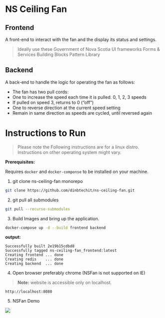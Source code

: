 # NS Ceiling Fan

## Frontend
A front-end to interact with the fan and the display its status and settings.
> Ideally use these Government of Nova Scotia UI frameworks
Forms & Services Building Blocks
Pattern Library

## Backend
A back-end to handle the logic for operating the fan as follows:
- The fan has two pull cords:
- One to increase the speed each time it is pulled.
0, 1, 2, 3 speeds
- If pulled on speed 3, returns to 0 (“off”)
- One to reverse direction at the current speed setting
- Remain in same direction as speeds are cycled, until reversed again


# Instructions to Run
> Please note the Following instructions are for a linux distro.
> Instructions on other operating system might vary.

**Prerequisites:**

Requires `docker` and `docker-componse` to be installed on your machine.


1. git clone ns-ceiling-fan monorepo
```bash
git clone https://github.com/dinbtechit/ns-ceiling-fan.git
```
2. git pull all submodules
```bash
git pull --recurse-submodules
```
3. Build Images and bring up the application.
```bash
docker-compose up -d --build frontend backend
```
**output:**
```
Successfully built 2e19b15cdbd8
Successfully tagged ns-ceiling-fan_frontend:latest
Creating frontend ... done
Creating redis    ... done
Creating backend  ... done
```

4. Open browser preferably chrome (NSFan is not supported on IE)

> **Note:** website is accessible only on localhost.
```
http://localhost:8080
```

5. NSFan Demo
<p align="center">

![](./readme/demo.gif)

</p>
